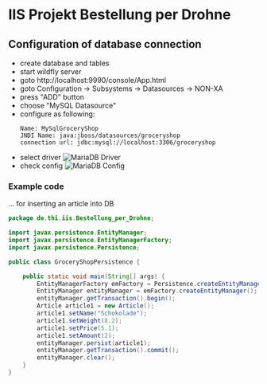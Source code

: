# IIS Projekt Bestellung per Drohne

## Configuration of database connection

- create database and tables
- start wildfly server
- goto http://localhost:9990/console/App.html
- goto Configuration -> Subsystems -> Datasources -> NON-XA
- press "ADD" button
- choose "MySQL Datasource"
- configure as following:
  ```
  Name: MySqlGroceryShop
  JNDI Name: java:jboss/datasources/groceryshop
  connection url: jdbc:mysql://localhost:3306/groceryshop
  ```
- select driver
  ![MariaDB Driver](https://i.imgur.com/rR4iW4w.png)
- check config
  ![MariaDB Config](https://i.imgur.com/6o9Uu45.png)

### Example code

... for inserting an article into DB

``` Java
package de.thi.iis.Bestellung_per_Drohne;

import javax.persistence.EntityManager;
import javax.persistence.EntityManagerFactory;
import javax.persistence.Persistence;

public class GroceryShopPersistence {

	public static void main(String[] args) {
		EntityManagerFactory emFactory = Persistence.createEntityManagerFactory("GroceryShopPersistence");
		EntityManager entityManager = emFactory.createEntityManager();
		entityManager.getTransaction().begin();
		Article article1 = new Article();
		article1.setName("Schokolade");
		article1.setWeight(8.2);
		article1.setPrice(5.1);
		article1.setAmount(2);
		entityManager.persist(article1);
		entityManager.getTransaction().commit();
		entityManager.clear();
	}
}
```